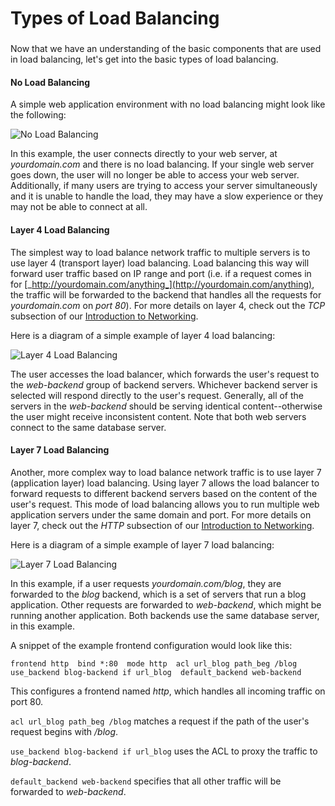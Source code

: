 # Types of Load Balancing

###  <a id="types-of-load-balancing"></a>

Now that we have an understanding of the basic components that are used in load balancing, let's get into the basic types of load balancing.

#### No Load Balancing <a id="no-load-balancing"></a>

A simple web application environment with no load balancing might look like the following:

![No Load Balancing](https://assets.digitalocean.com/articles/HAProxy/web_server.png)

In this example, the user connects directly to your web server, at _yourdomain.com_ and there is no load balancing. If your single web server goes down, the user will no longer be able to access your web server. Additionally, if many users are trying to access your server simultaneously and it is unable to handle the load, they may have a slow experience or they may not be able to connect at all.

#### Layer 4 Load Balancing <a id="layer-4-load-balancing"></a>

The simplest way to load balance network traffic to multiple servers is to use layer 4 \(transport layer\) load balancing. Load balancing this way will forward user traffic based on IP range and port \(i.e. if a request comes in for [_http://yourdomain.com/anything_](http://yourdomain.com/anything), the traffic will be forwarded to the backend that handles all the requests for _yourdomain.com_ on _port 80_\). For more details on layer 4, check out the _TCP_ subsection of our [Introduction to Networking](https://www.digitalocean.com/community/tutorials/an-introduction-to-networking-terminology-interfaces-and-protocols#protocols).

Here is a diagram of a simple example of layer 4 load balancing:

![Layer 4 Load Balancing](https://assets.digitalocean.com/articles/HAProxy/layer_4_load_balancing.png)

The user accesses the load balancer, which forwards the user's request to the _web-backend_ group of backend servers. Whichever backend server is selected will respond directly to the user's request. Generally, all of the servers in the _web-backend_ should be serving identical content--otherwise the user might receive inconsistent content. Note that both web servers connect to the same database server.

#### Layer 7 Load Balancing <a id="layer-7-load-balancing"></a>

Another, more complex way to load balance network traffic is to use layer 7 \(application layer\) load balancing. Using layer 7 allows the load balancer to forward requests to different backend servers based on the content of the user's request. This mode of load balancing allows you to run multiple web application servers under the same domain and port. For more details on layer 7, check out the _HTTP_ subsection of our [Introduction to Networking](https://www.digitalocean.com/community/tutorials/an-introduction-to-networking-terminology-interfaces-and-protocols#protocols).

Here is a diagram of a simple example of layer 7 load balancing:

![Layer 7 Load Balancing](https://assets.digitalocean.com/articles/HAProxy/layer_7_load_balancing.png)

In this example, if a user requests _yourdomain.com/blog_, they are forwarded to the _blog_ backend, which is a set of servers that run a blog application. Other requests are forwarded to _web-backend_, which might be running another application. Both backends use the same database server, in this example.

A snippet of the example frontend configuration would look like this:

```text
frontend http  bind *:80  mode http  acl url_blog path_beg /blog  use_backend blog-backend if url_blog  default_backend web-backend
```

This configures a frontend named _http_, which handles all incoming traffic on port 80.

`acl url_blog path_beg /blog` matches a request if the path of the user's request begins with _/blog_.

`use_backend blog-backend if url_blog` uses the ACL to proxy the traffic to _blog-backend_.

`default_backend web-backend` specifies that all other traffic will be forwarded to _web-backend_.

